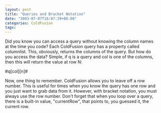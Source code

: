 ```yaml
---
layout: post
title: "Queries and Bracket Notation"
date: "2003-07-07T16:07:39+06:00"
categories: ColdFusion 
tags: 
---
```


Did you know you can access a query without knowing the column names at the time you code? Each ColdFusion query has a property called columnlist. This, obviously, returns the columns of the query. But how do you access the data? Simple, if q is a query and col is one of the columns, then this will return the value at row N:

#q[col][n]#

Now, one thing to remember. ColdFusion allows you to leave off a row number. This is useful for times when you know the query has one row and you just want to grab data from it. However, with bracket notation, you must always use the row number. Don't forget that when you loop over a query, there is a built-in value, "currentRow", that points to, you guessed it, the current row.